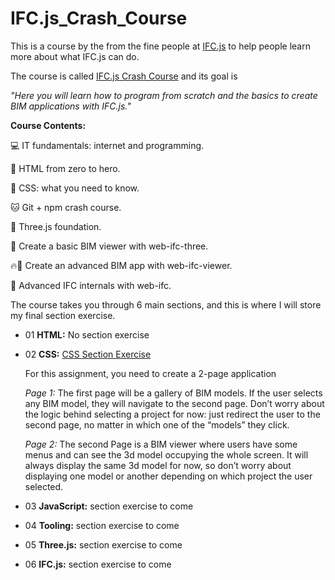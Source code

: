 # IFC.js_Crash_Course

This is a course by the from the fine people at [IFC.js](https://ifcjs.github.io/info/) to help people learn more about what IFC.js can do.

The course is called [IFC.js Crash Course](https://courses.ifcjs.io/crash-course) and its goal is 

*"Here you will learn how to program from scratch and the basics to create BIM applications with IFC.js."*

**Course Contents:**

💻 IT fundamentals: internet and programming.

🌳 HTML from zero to hero.

💅 CSS: what you need to know.

🐱 Git + npm crash course.

🎥 Three.js foundation.

🚀 Create a basic BIM viewer with web-ifc-three.

🔥🚀 Create an advanced BIM app with web-ifc-viewer.

🧠 Advanced IFC internals with web-ifc.

The course takes you through 6 main sections, and this is where I will store my final section exercise.

- 01 **HTML:** No section exercise

- 02 **CSS:** [CSS Section Exercise](https://thebimsider.github.io/IFC.js_Crash_Course/02_CSS_Section_Exercise/)

    For this assignment, you need to create a 2-page application
    
    *Page 1:* The first page will be a gallery of BIM models. If the user selects any BIM model, they will navigate to the second page. Don’t worry about the logic behind selecting a project for now: just redirect the user to the second page, no matter in which one of the “models” they click.

    *Page 2:* The second Page is a BIM viewer where users have some menus and can see the 3d model occupying the whole screen. It will always display the same 3d model for now, so don’t worry about displaying one model or another depending on which project the user selected.
             
 - 03 **JavaScript:** section exercise to come
 
 - 04 **Tooling:** section exercise to come
 
 - 05 **Three.js:** section exercise to come
 
 - 06 **IFC.js:** section exercise to come


